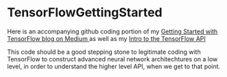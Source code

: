 # TensorFlowGettingStarted
Here is an accompanying github coding portion of my <a href=https://medium.com/@TimWroge/getting-started-with-tensorflow-introduction-to-neural-networks-7ba9eeefc47f>Getting Started with TensorFlow blog on Medium </a> as well as my <a href=https://medium.com/@TimWroge/getting-started-with-tensorflow-basics-of-the-tensorflow-api-1cc2dbdb5db8>Intro to the TensorFlow API</a>


This code should be a good stepping stone to legitimate coding with TensorFlow to construct advanced neural network architechtures on a low level, in order to understand the higher level API, when we get to that point. 


